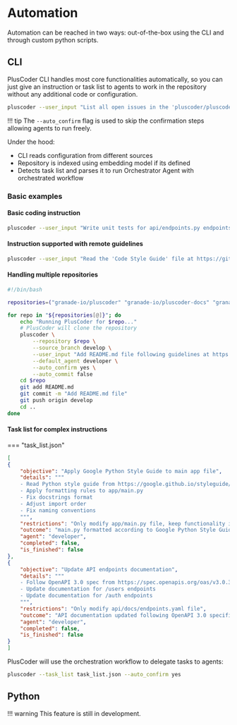 # Automation

Automation can be reached in two ways: out-of-the-box using the CLI and through custom python scripts.

## CLI

PlusCoder CLI handles most core functionalities automatically, so you can just give an instruction or task list to agents to work in the repository without any additional code or configuration.

```bash
pluscoder --user_input "List all open issues in the 'pluscoder/pluscoder' repository" --default_agent developer --auto_confirm yes
```

!!! tip
    The `--auto_confirm` flag is used to skip the confirmation steps allowing agents to run freely.

Under the hood:

- CLI reads configuration from different sources
- Repository is indexed using embedding model if its defined
- Detects task list and parses it to run Orchestrator Agent with orchestrated workflow

### Basic examples

#### Basic coding instruction

```bash
pluscoder --user_input "Write unit tests for api/endpoints.py endpoints" --default_agent developer --auto_confirm yes
```

#### Instruction supported with remote guidelines

```bash
pluscoder --user_input "Read the 'Code Style Guide' file at https://github.com/pluscoder/pluscoder/blob/main/docs/CodeStyleGuide.md and apply it to the codebase" --default_agent developer --auto_confirm yes
```

#### Handling multiple repositories

```bash
#!/bin/bash

repositories=("granade-io/pluscoder" "granade-io/pluscoder-docs" "granade-io/pluscoder-cli")

for repo in "${repositories[@]}"; do
    echo "Running PlusCoder for $repo..."
    # PlusCoder will clone the repository
    pluscoder \
        --repository $repo \
        --source_branch develop \
        --user_input "Add README.md file following guidelines at https://github.com/granade-io/pluscoder/blob/main/docs/README-GUIDELINES.md" \
        --default_agent developer \
        --auto_confirm yes \
        --auto_commit false
    cd $repo
    git add README.md
    git commit -m "Add README.md file"
    git push origin develop
    cd ..
done
```

#### Task list for complex instructions

=== "task_list.json"
```json
[
{
    "objective": "Apply Google Python Style Guide to main app file",
    "details": """
    - Read Python style guide from https://google.github.io/styleguide/pyguide.html
    - Apply formatting rules to app/main.py
    - Fix docstrings format
    - Adjust import order
    - Fix naming conventions
    """,
    "restrictions": "Only modify app/main.py file, keep functionality intact",
    "outcome": "main.py formatted according to Google Python Style Guide",
    "agent": "developer",
    "completed": false,
    "is_finished": false
},
{
    "objective": "Update API endpoints documentation",
    "details": """
    - Follow OpenAPI 3.0 spec from https://spec.openapis.org/oas/v3.0.3
    - Update documentation for /users endpoints
    - Update documentation for /auth endpoints
    """,
    "restrictions": "Only modify api/docs/endpoints.yaml file",
    "outcome": "API documentation updated following OpenAPI 3.0 specification",
    "agent": "developer",
    "completed": false,
    "is_finished": false
}
]
```

PlusCoder will use the orchestration workflow to delegate tasks to agents:

```bash
pluscoder --task_list task_list.json --auto_confirm yes
```


## Python

!!! warning
    This feature is still in development.